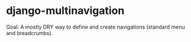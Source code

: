 django-multinavigation
======================

Goal: A mostly DRY way to define and create navigations (standard menu and breadcrumbs).
